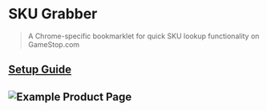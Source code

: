 # SKU Grabber 
> A Chrome-specific bookmarklet for quick SKU lookup functionality on GameStop.com 
## [Setup Guide](https://nullpressure.github.io/SKU-Grabber-Original/) 
## ![Example Product Page](https://i.imgur.com/elCwYRY.png)
